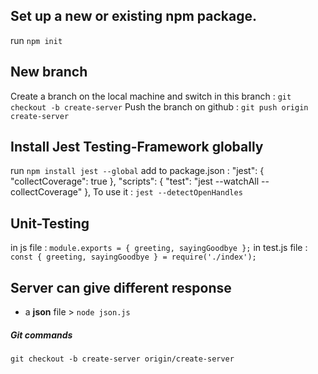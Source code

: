 <!-- Here I will write down all of my steps -->

## Set up a new or existing npm package.
run `npm init`

## New branch
Create a branch on the local machine and switch in this branch :
`git checkout -b create-server`
Push the branch on github :
`git push origin create-server`

## Install Jest Testing-Framework globally
run `npm install jest --global`
add to package.json :
"jest": {
    "collectCoverage": true
  },
"scripts": {
    "test": "jest --watchAll --collectCoverage"
  },
To use it :
`jest --detectOpenHandles`

## Unit-Testing
in js file :
`module.exports = { greeting, sayingGoodbye };`
in test.js file :
`const { greeting, sayingGoodbye } = require('./index');`

## Server can give different response
* a **json** file > `node json.js`

##### Git commands
<!-- use remote branch locally -->
`git checkout -b create-server origin/create-server`